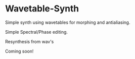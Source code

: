 # Wavetable-Synth


Simple synth using wavetables for morphing and antialiasing.

Simple Spectral/Phase editing.

Resynthesis from wav's

Coming soon!
